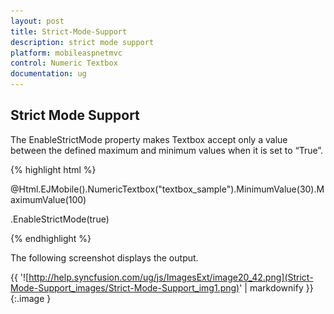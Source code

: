 ```yaml
---
layout: post
title: Strict-Mode-Support
description: strict mode support
platform: mobileaspnetmvc
control: Numeric Textbox
documentation: ug
---
```


## Strict Mode Support

The EnableStrictMode property makes Textbox accept only a value between the defined maximum and minimum values when it is set to “True”.

{% highlight html %}



@Html.EJMobile().NumericTextbox("textbox_sample").MinimumValue(30).MaximumValue(100)



.EnableStrictMode(true)





{% endhighlight %}

The following screenshot displays the output.

{{ '![http://help.syncfusion.com/ug/js/ImagesExt/image20_42.png](Strict-Mode-Support_images/Strict-Mode-Support_img1.png)' | markdownify }}
{:.image }


